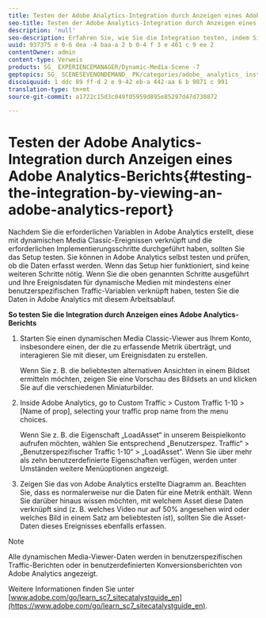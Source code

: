 ```yaml
---
title: Testen der Adobe Analytics-Integration durch Anzeigen eines Adobe Analytics-Berichts
seo-title: Testen der Adobe Analytics-Integration durch Anzeigen eines Adobe Analytics-Berichts
description: 'null'
seo-description: Erfahren Sie, wie Sie die Integration testen, indem Sie einen Adobe Analytics-Bericht ansehen.
uuid: 937375 e 0-6 dea -4 baa-a 2 b 0-4 f 3 e 461 c 9 ee 2
contentOwner: admin
content-type: Verweis
products: SG_ EXPERIENCEMANAGER/Dynamic-Media-Scene -7
geptopics: SG_ SCENESEVENONDEMAND_ PK/categories/adobe_ analytics_ instrumentation_ kit
discoiquuid: 1 ddc 89 ff-d 2 e 9-42 eb-a 442-aa 6 b 9871 c 991
translation-type: tm+mt
source-git-commit: a1722c15d3c049f05959d895e85297d47d730872

---
```



# Testen der Adobe Analytics-Integration durch Anzeigen eines Adobe Analytics-Berichts{#testing-the-integration-by-viewing-an-adobe-analytics-report}

Nachdem Sie die erforderlichen Variablen in Adobe Analytics erstellt, diese mit dynamischen Media Classic-Ereignissen verknüpft und die erforderlichen Implementierungsschritte durchgeführt haben, sollten Sie das Setup testen. Sie können in Adobe Analytics selbst testen und prüfen, ob die Daten erfasst werden. Wenn das Setup hier funktioniert, sind keine weiteren Schritte nötig. Wenn Sie die oben genannten Schritte ausgeführt und Ihre Ereignisdaten für dynamische Medien mit mindestens einer benutzerspezifischen Traffic-Variablen verknüpft haben, testen Sie die Daten in Adobe Analytics mit diesem Arbeitsablauf.

**So testen Sie die Integration durch Anzeigen eines Adobe Analytics-Berichts**

1. Starten Sie einen dynamischen Media Classic-Viewer aus Ihrem Konto, insbesondere einen, der die zu erfassende Metrik überträgt, und interagieren Sie mit dieser, um Ereignisdaten zu erstellen.

   Wenn Sie z. B. die beliebtesten alternativen Ansichten in einem Bildset ermitteln möchten, zeigen Sie eine Vorschau des Bildsets an und klicken Sie auf die verschiedenen Miniaturbilder.

1. Inside Adobe Analytics, go to Custom Traffic &gt; Custom Traffic 1-10 &gt; [Name of prop], selecting your traffic prop name from the menu choices.

   Wenn Sie z. B. die Eigenschaft „LoadAsset“ in unserem Beispielkonto aufrufen möchten, wählen Sie entsprechend „Benutzerspez. Traffic“ &gt; „Benutzerspezifischer Traffic 1-10“ &gt; „LoadAsset“. Wenn Sie über mehr als zehn benutzerdefinierte Eigenschaften verfügen, werden unter Umständen weitere Menüoptionen angezeigt.

1. Zeigen Sie das von Adobe Analytics erstellte Diagramm an. Beachten Sie, dass es normalerweise nur die Daten für eine Metrik enthält. Wenn Sie darüber hinaus wissen möchten, mit welchem Asset diese Daten verknüpft sind (z. B. welches Video nur auf 50% angesehen wird oder welches Bild in einem Satz am beliebtesten ist), sollten Sie die Asset-Daten dieses Ereignisses ebenfalls erfassen.

>[!NOTE]
>
>Alle dynamischen Media-Viewer-Daten werden in benutzerspezifischen Traffic-Berichten oder in benutzerdefinierten Konversionsberichten von Adobe Analytics angezeigt.

Weitere Informationen finden Sie unter [www.adobe.com/go/learn_sc7_sitecatalystguide_en](https://www.adobe.com/go/learn_sc7_sitecatalystguide_en).
